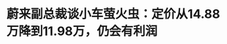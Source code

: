 <!DOCTYPE html>
<html lang="zh-CN">

<head>
    
<title>蔚来副总裁谈小车萤火虫：定价从14.88万降到11.98万，仍会有利润_腾讯新闻</title>
<meta name="keywords" content="蔚来,小车萤火虫,李斌,萤火虫,金舸,上汽通用,上海汽车集团股份有限公司,副总裁">
<meta name="description" content="图源：视觉中国      文 | 岳家琛      编辑 | 孙春芳      出品 | 棱镜·腾讯小满工作室      4月19日，蔚来全新品牌萤火虫首款同名车型正式上市。这是继蔚来、乐道之后，蔚....">
<meta name="author" content="腾讯网">
<meta name="copyright" content="Copyright 1998 - 2025 Tencent. All Rights Reserved">
<meta property="og:type" content="news" />

<meta property="og:title" content="蔚来副总裁谈小车萤火虫：定价从14.88万降到11.98万，仍会有利润_腾讯新闻" />
<meta property="og:description" content="图源：视觉中国      文 | 岳家琛      编辑 | 孙春芳      出品 | 棱镜·腾讯小满工作室      4月19日，蔚来全新品牌萤火虫首款同名车型正式上市。这是继蔚来、乐道之后，蔚...." />
<meta property="og:url" content="https://news.qq.com/rain/a/20250520A03ED200" />
<meta property="og:image" content="https://inews.gtimg.com/news_ls/O4epLyNAs4lmuMQyFp_6Oreje4cfKDGOmuoQ7G_sL1sMsAA_640330/0" />
<meta property="article:author" content="棱镜" />
<meta property="article:published_time" content="2025-05-20 11:02:16" />
<meta property="category" content="auto" />

<meta name="baidu-site-verification" content="jJeIJ5X7pP" />
    <meta charset="utf-8" />
<meta http-equiv="X-UA-Compatible" content="IE=Edge" />
<meta name="viewport" content="width=device-width, initial-scale=1, shrink-to-fit=no" />
<link rel="dns-prefetch" href="mat1.gtimg.com">
<link rel="dns-prefetch" href="i.news.qq.com">
<link rel="shortcut icon" href="https://mat1.gtimg.com/qqcdn/qqindex2021/favicon.ico">
<script nomodule="true" src="https://mat1.gtimg.com/qqcdn/qqindex2021/common-static/20240515201444/core3-37-1.min.js"></script>
<script>
  try {
    if (!window.IntersectionObserver) {
      var observerScript = document.createElement('script');
      observerScript.src = "https://mat1.gtimg.com/qqcdn/qqindex2021/common-static/20241024141058/intersection-observer-polyfill.js";
      document.head.appendChild(observerScript);
    }
  } catch (error) {}
</script>

<script>
  try {
    if (!Element.prototype.scrollTo) {
      var scrollScript = document.createElement('script');
      scrollScript.src = "https://mat1.gtimg.com/qqcdn/qqindex2021/common-static/20241025153001/scroll-behavior-polyfill.js";
      document.head.appendChild(scrollScript);
    }
  } catch (error) {}
</script>
<script>
  try {
    if ('scrollRestoration' in window.history) {
      window.history.scrollRestoration = 'manual';
    }
    window.isPcClient = Boolean(window.electron) && (
      window.navigator.userAgent.indexOf('pc-client') > 0 ||
      window.navigator.userAgent.indexOf('TencentNews') > 0
    );
  } catch {}
</script>
<script>
  try {
    if (window.isPcClient) {
      var bodyStyle = document.createElement('style');
      bodyStyle.innerText = 'body{ zoom: 0.95 }';
      document.head.appendChild(bodyStyle);
    }
  } catch {}
</script>
<script>
  window.DATA = {"url":"https://view.inews.qq.com/a/20250520A03ED200","article_id":"20250520A03ED200","article_type":"0","title":"蔚来副总裁谈小车萤火虫：定价从14.88万降到11.98万，仍会有利润","desc":"图源：视觉中国      文 | 岳家琛      编辑 | 孙春芳      出品 | 棱镜·腾讯小满工作室      4月19日，蔚来全新品牌萤火虫首款同名车型正式上市。这是继蔚来、乐道之后，蔚....","iNewsRecommendLevel":1,"abstract":"图源：视觉中国      文 | 岳家琛      编辑 | 孙春芳      出品 | 棱镜·腾讯小满工作室      4月19日，蔚来全新品牌萤火虫首款同名车型正式上市。这是继蔚来、乐道之后，蔚....","catalog1":"auto","ad_channel_sign":"auto","introduction":"","media":"棱镜","media_id":"3285","pubtime":"2025-05-20 11:02:16","comment_id":"8413234209","political":0,"cmsId":"20250520A03ED200","cms_id":"20250520A03ED200","closeAllAd":0,"closeAllFavorite":false,"originContent":{"directory":{"ai_list":[{"desc":"蔚来全新品牌萤火虫首款车型上市","link":"AIPOS_0"},{"desc":"萤火虫的价格调整及出海计划","link":"AIPOS_1"},{"desc":"研发过程中的挑战与设计推翻","link":"AIPOS_2"},{"desc":"萤火虫的市场定位与销量预期","link":"AIPOS_3"},{"desc":"萤火虫的换电模式与充电基础设施","link":"AIPOS_4"}],"enable":2,"list":null},"key_points_show":["蔚来副总裁金舸表示，萤火虫首款同名车型正式上市，定价从14.88万降到11.98万，仍会有利润。","金舸预测，未来海外与国内的销售占比将是“六四开”甚至“七三开”。","对于出海市场，萤火虫将逐渐有序地进入亚洲的16个国家，此外，在欧洲、中东、东南亚、中美洲都有销售计划。","金舸强调，蔚来不会与友商拼价格，而是通过研发来降成本，提供更好的品质。","此外，萤火虫支持车电分离的换电模式，明年年初将把蔚来的五代站兼容萤火虫。"],"text":"\u003cdiv class=\"rich_media_content\"\u003e\u003cp style=\"text-align: center\"\u003e\u003cspan style=\"display: inline-block; max-width: 100%\" data-widget=\"image\"\u003e\u003c!--IMG_0--\u003e\u003cspan style=\"color: #999; display: block; font-size: 12px; line-height: 18px; text-align: center; word-wrap: break-word\"\u003e图源：视觉中国\u003c/span\u003e\u003c/span\u003e\u003c/p\u003e\u003cp style=\"text-align: justify\"\u003e\u003cspan style=\"font-size: 17px\"\u003e文 | 岳家琛\u003c/span\u003e\u003c/p\u003e\u003cp style=\"text-align: justify\"\u003e\u003cspan style=\"font-size: 17px\"\u003e编辑 | 孙春芳\u003c/span\u003e\u003c/p\u003e\u003cp style=\"text-align: justify\"\u003e\u003cspan style=\"font-size: 17px\"\u003e出品 | 棱镜·腾讯小满工作室\u003c/span\u003e\u003c/p\u003e\u003cp style=\"text-align: justify\"\u003e\u003cspan style=\"font-size: 17px\"\u003e\u003c!--AIPOS_0--\u003e4月19日，\u003c!--SECURE_LINK_BEGIN_0--\u003e蔚来\u003c!--SECURE_LINK_END_0--\u003e全新品牌萤火虫首款同名车型正式上市。这是继蔚来、\u003c!--SECURE_LINK_BEGIN_1--\u003e乐道\u003c!--SECURE_LINK_END_1--\u003e之后，蔚来发布的第三个汽车品牌，主打高端小车市场。\u003c/span\u003e\u003c/p\u003e\u003cp style=\"text-align: justify\"\u003e\u003cspan style=\"font-size: 17px\"\u003e如今，这款“小车”上市已过一个月。\u003c/span\u003e\u003c/p\u003e\u003cp style=\"text-align: justify\"\u003e\u003cspan style=\"font-size: 17px\"\u003e我们与蔚来副总裁、\u003c!--SECURE_LINK_BEGIN_2--\u003efirefly萤火虫\u003c!--SECURE_LINK_END_2--\u003e总裁金舸聊了聊。他于2022年加入蔚来，此前，他曾担任上汽技术中心工程师、上汽英国技术中心总经理助理、上汽通用整车平台执行总监。\u003c/span\u003e\u003c/p\u003e\u003cp style=\"text-align: justify\"\u003e\u003cspan style=\"font-size: 17px\"\u003e\u003c!--AIPOS_1--\u003e对于萤火虫上市前的价格调整，金舸表示，11.98万的价格足够有“品价比”；对于出海，他预测未来海外与国内的销售占比将是“六四开”甚至“七三开”。\u003c/span\u003e\u003c/p\u003e\u003cp style=\"text-align: justify\"\u003e\u003cspan style=\"font-size: 17px\"\u003e他还讲述了研发过程中不为人知的秘密。金舸透露道，\u003c!--AIPOS_2--\u003e萤火虫上市前曾面临巨大压力，甚至设计方案曾被李斌彻底推翻。\u003c/span\u003e\u003c/p\u003e\u003cp style=\"text-align: justify\"\u003e\u003cspan style=\"font-size: 17px\"\u003e以下是交流实录：\u003c/span\u003e\u003c/p\u003e\u003cp style=\"text-align: center\"\u003e\u003cspan style=\"font-size: 17px\"\u003e\u003cstrong\u003e第五号员工\u003c/strong\u003e\u003c/span\u003e\u003c/p\u003e\u003cp style=\"text-align: justify\"\u003e\u003cspan style=\"font-size: 17px\"\u003e\u003cstrong\u003e问：加入蔚来之前，你在上汽工作了15年的时间。你觉得和上汽相比，在蔚来有哪些不同？\u003c/strong\u003e\u003c/span\u003e\u003c/p\u003e\u003cp style=\"text-align: justify\"\u003e\u003cspan style=\"font-size: 17px\"\u003e\u003cstrong\u003e金舸：\u003c/strong\u003e最大的区别实际上是身份的不同，这也导致了我的心态发生了变化。\u003c/span\u003e\u003c/p\u003e\u003cp style=\"text-align: justify\"\u003e\u003cspan style=\"font-size: 17px\"\u003e在蔚来是一个创业者的心态，别人都说创业难，守业也难，但其实对我来说不是的，创业是真难。\u003c/span\u003e\u003c/p\u003e\u003cp style=\"text-align: justify\"\u003e\u003cspan style=\"font-size: 17px\"\u003e我是2022年1月加入的，当时我是我们团队的第五号员工。\u003c/span\u003e\u003c/p\u003e\u003cp style=\"text-align: justify\"\u003e\u003cspan style=\"font-size: 17px\"\u003e后面，整个团队迅速扩张。我需要在前面半年时间迅速地去爬坡，学习曲线非常陡峭。\u003c/span\u003e\u003c/p\u003e\u003cp style=\"text-align: justify\"\u003e\u003cspan style=\"font-size: 17px\"\u003e我既要去做产品定义，又要去跟工厂做交流，同样还要广纳贤士，管理好一支队伍。这需要频繁地在产品思维，工程思维以及管理思维里面去切换频道。\u003c/span\u003e\u003c/p\u003e\u003cp style=\"text-align: justify\"\u003e\u003cspan style=\"font-size: 17px\"\u003e前半年是比较困难的，过了半年的爬坡期之后，基本上就稳定了，所以最大的不同是创业的心态不一样。\u003c/span\u003e\u003c/p\u003e\u003cp style=\"text-align: justify\"\u003e\u003cspan style=\"font-size: 17px\"\u003e\u003cstrong\u003e问：你印象中最大的困难是什么？\u003c/strong\u003e\u003c/span\u003e\u003c/p\u003e\u003cp style=\"text-align: justify\"\u003e\u003cspan style=\"font-size: 17px\"\u003e\u003cstrong\u003e金舸：\u003c/strong\u003e最大的困难在22年年中，第三季度开始选型的时候，有非常大的困难。\u003c/span\u003e\u003c/p\u003e\u003cp style=\"text-align: justify\"\u003e\u003cspan style=\"font-size: 17px\"\u003e我们的造型其实做完第一版之后，曾经被彻底推翻过，重新做。\u003c/span\u003e\u003c/p\u003e\u003cp style=\"text-align: justify\"\u003e\u003cspan style=\"font-size: 17px\"\u003e\u003cstrong\u003e问：是被\u003c!--SECURE_LINK_BEGIN_3--\u003e李斌\u003c!--SECURE_LINK_END_3--\u003e推翻了吗？\u003c/strong\u003e\u003c/span\u003e\u003c/p\u003e\u003cp style=\"text-align: justify\"\u003e\u003cspan style=\"font-size: 17px\"\u003e\u003cstrong\u003e金舸：\u003c/strong\u003e对。小车的造型是非常难做的，我们的愿景是想做一款成为经典的小车，小车要成为经典，一定要有属于你的一个元素。这些元素拿捏不好的话就很容易过时。当时看过之后觉得非常棒，但可能过了一两年，它就过气了。\u003c/span\u003e\u003c/p\u003e\u003cp style=\"text-align: justify\"\u003e\u003cspan style=\"font-size: 17px\"\u003e如果你看现在耳熟能详的那些经典小车，他们的造型元素都是维持了几十年，缓慢迭代的。包括甲壳虫、Mini Cooper的造型，都是维持了很长时间的。\u003c/span\u003e\u003c/p\u003e\u003cp style=\"text-align: justify\"\u003e\u003cspan style=\"font-size: 17px\"\u003e所以我们在出第一版造型的时候，并不是现在的设计元素，它是另外一个元素，这个元素出来之后第一眼看是新鲜的，但是时间长了觉得它不耐看。所以这个造型，包括车身的侧面和尾灯设计，在2022年的一次造型评审上，就被干掉了，推翻重来。\u003c/span\u003e\u003c!--MID_AD_0--\u003e\u003c!--EOP_0--\u003e\u003c/p\u003e\u003c!--MID_ARTICLE_AD_0--\u003e\u003c!--PARAGRAPH_0--\u003e\u003cp style=\"text-align: justify\"\u003e\u003cspan style=\"font-size: 17px\"\u003e做这辆小车的初心，是希望他的审美能够同时符合中、西方的审美文化，同时有一定的超前性，也确保他能够不过时。\u003c/span\u003e\u003c/p\u003e\u003cp style=\"text-align: justify\"\u003e\u003cspan style=\"font-size: 17px\"\u003e最后落到“三”这个概念，为什么落到三？因为在西方，“3”是一个非常好的数字，它很\u003c!--SECURE_LINK_BEGIN_4--\u003e吉利\u003c!--SECURE_LINK_END_4--\u003e，还带了一点点生机。中国其实也是，“三生万物”。所以当“3”的元素出来之后，所有人都觉得，它是具备一定普世性的。\u003c/span\u003e\u003c/p\u003e\u003cp style=\"text-align: justify\"\u003e\u003cspan style=\"font-size: 17px\"\u003e\u003cstrong\u003e问：第一版方案被推翻的时候，当时的压力大吗？\u003c/strong\u003e\u003c/span\u003e\u003c/p\u003e\u003cp style=\"text-align: justify\"\u003e\u003cspan style=\"font-size: 17px\"\u003e\u003cstrong\u003e金舸：\u003c/strong\u003e非常大，因为上市时间不能受到影响，所以压力是非常大的。被推翻之后，我就跟造型团队和产品团队反复地打磨，拿出来好多版方案。最后是在2022年9月份，把“三重奏”的元素敲定下来。\u003c/span\u003e\u003c/p\u003e\u003cp style=\"text-align: center\"\u003e\u003cspan style=\"font-size: 17px\"\u003e\u003cstrong\u003e海外的销量上限会高于国内\u003c/strong\u003e\u003c/span\u003e\u003c/p\u003e\u003cp style=\"text-align: justify\"\u003e\u003cspan style=\"font-size: 17px\"\u003e\u003cstrong\u003e问：在中国用户更偏爱大车的背景下，蔚来为什么决定造一辆小车？\u003c/strong\u003e\u003c/span\u003e\u003c/p\u003e\u003cp style=\"text-align: justify\"\u003e\u003cspan style=\"font-size: 17px\"\u003e\u003cstrong\u003e金舸：\u003c/strong\u003e我们是有一个全球化的愿景的，其实在全球市场，除了美国和中国之外，都是小车为主导的。\u003c/span\u003e\u003c/p\u003e\u003cp style=\"text-align: justify\"\u003e\u003cspan style=\"font-size: 17px\"\u003e去年，在全球范围内，像\u003c!--SECURE_LINK_BEGIN_5--\u003e萤火虫\u003c!--SECURE_LINK_END_5--\u003e这个大小的车，总共卖了1510万辆，占全球市场20%左右。\u003c/span\u003e\u003c/p\u003e\u003cp style=\"text-align: justify\"\u003e\u003cspan style=\"font-size: 17px\"\u003e如果你把美国和中国去掉，这个比例可能达到30%、40%。在欧洲，这个级别的车去年卖了500万辆，所以小车的盘子其实是不小的。\u003c/span\u003e\u003c/p\u003e\u003cp style=\"text-align: justify\"\u003e\u003cspan style=\"font-size: 17px\"\u003e在中国虽然看上去比较小，去年也有170万辆。\u003c/span\u003e\u003c/p\u003e\u003cp style=\"text-align: justify\"\u003e\u003cspan style=\"font-size: 17px\"\u003e\u003cstrong\u003e问：但这170万辆绝大多数是平价小车，而非高端小车。\u003c/strong\u003e\u003c/span\u003e\u003c/p\u003e\u003cp style=\"text-align: justify\"\u003e\u003cspan style=\"font-size: 17px\"\u003e\u003cstrong\u003e金舸：\u003c/strong\u003e在这170万辆里面，其中75%是电动车，还有25%是油车。它的电动化率趋势非常明显。\u003c/span\u003e\u003c/p\u003e\u003cp style=\"text-align: justify\"\u003e\u003cspan style=\"font-size: 17px\"\u003e我们觉得，再过两三年，170万辆有机会涨到200万辆。\u003c/span\u003e\u003c/p\u003e\u003cp style=\"text-align: justify\"\u003e\u003cspan style=\"font-size: 17px\"\u003e在这里面，有90%是平价小车，那么，切10%（的份额），作为高端小车来说是有机会的。也就是20万辆的高端小车。\u003c/span\u003e\u003c/p\u003e\u003cp style=\"text-align: justify\"\u003e\u003cspan style=\"font-size: 17px\"\u003e现在供给我觉得是非常有限的。\u003c/span\u003e\u003c/p\u003e\u003cp style=\"text-align: justify\"\u003e\u003cspan style=\"font-size: 17px\"\u003e你看中国整个的车市，豪华车其实已经超过了15%。在小车领域，我切10%作为高端小车，应该不过分。\u003c/span\u003e\u003c/p\u003e\u003cp style=\"text-align: justify\"\u003e\u003cspan style=\"font-size: 17px\"\u003e\u003cstrong\u003e问：对于出海，特别是欧洲市场，萤火虫有什么打算？\u003c/strong\u003e\u003c/span\u003e\u003c/p\u003e\u003cp style=\"text-align: justify\"\u003e\u003cspan style=\"font-size: 17px\"\u003e\u003cstrong\u003e金舸：\u003c/strong\u003e欧洲市场在立项初期，实际上是萤火虫最重要的市场，后来受到关税的一些影响，我们增加了在中国的比重。一开始定义的时候，这个产品就是一个全球车。\u003c/span\u003e\u003c/p\u003e\u003cp style=\"text-align: justify\"\u003e\u003cspan style=\"font-size: 17px\"\u003e我们做的不是一个卷性价比的工具车，而是一个智能电动时代的高端小车。出海计划是这样的，从今年下半年开始，将逐渐有序地进入亚洲的16个国家，此外，在欧洲、中东、东南亚、中美洲都有。\u003c/span\u003e\u003c/p\u003e\u003cp style=\"text-align: justify\"\u003e\u003cspan style=\"font-size: 17px\"\u003e从今年第三季度开始，陆陆续续就能听到我们宣布进入这些国家了。在海外，我们会有一个相对轻量化的发布，不会搞特别宏大的发布会。\u003c/span\u003e\u003c/p\u003e\u003cp style=\"text-align: justify\"\u003e\u003cspan style=\"font-size: 17px\"\u003e\u003cstrong\u003e问：这款车在中国和海外的销量占比，预期是怎样的？\u003c/strong\u003e\u003c/span\u003e\u003c/p\u003e\u003cp style=\"text-align: justify\"\u003e\u003cspan style=\"font-size: 17px\"\u003e\u003cstrong\u003e金舸：\u003c/strong\u003e这款车在海外的销量上限，会高于在中国的销量上限，但是达成海外销量上限的时间是比较慢的。\u003c/span\u003e\u003c/p\u003e\u003cp style=\"text-align: justify\"\u003e\u003cspan style=\"font-size: 17px\"\u003e中国反过来，上限不高，但起跳很快，因为“生而成熟”，渠道是现成的，直接放在蔚来展厅里面卖。\u003c/span\u003e\u003c/p\u003e\u003cp style=\"text-align: justify\"\u003e\u003cspan style=\"font-size: 17px\"\u003e海外用户对一个新品牌的接受程度会慢一点，所以进入海外市场，我们会需要比较大的耐心才行。所以我自己判断，长期看应该是个六四开，甚至七三开的关系。\u003c/span\u003e\u003c/p\u003e\u003cp style=\"text-align: center\"\u003e\u003cspan style=\"font-size: 17px\"\u003e\u003cstrong\u003e我们靠研发降成本，不会跟友商拼价格\u003c/strong\u003e\u003c/span\u003e\u003c/p\u003e\u003cp style=\"text-align: justify\"\u003e\u003cspan style=\"font-size: 17px\"\u003e\u003cstrong\u003e问：萤火虫最早的预售价是14.88万，后来推出价格是11.98万，这中间发生了什么？是不是跟\u003c!--SECURE_LINK_BEGIN_6--\u003eMINI\u003c!--SECURE_LINK_END_6--\u003e降价相关？\u003c/strong\u003e\u003c/span\u003e\u003c/p\u003e\u003cp style=\"text-align: justify\"\u003e\u003cspan style=\"font-size: 17px\"\u003e\u003cstrong\u003e金舸：\u003c/strong\u003e去年12月21日品牌亮相的时候，我们公布了14.88万的预售价，这个价格就是瞄准了MINI降了6万之后的价格。\u003c/span\u003e\u003c/p\u003e\u003cp style=\"text-align: justify\"\u003e\u003cspan style=\"font-size: 17px\"\u003e我们就用MINI降完价之后的价格作为锚定，让用户一看就知道我们要做一个MINI，而不是平价的工具车。这是我们的价值锚点策略。\u003c/span\u003e\u003c/p\u003e\u003cp style=\"text-align: justify\"\u003e\u003cspan style=\"font-size: 17px\"\u003e这半年，市场发生了很大的变化，其实我觉得这半年整个市场价格带的结构重塑了两次，分别向下，降了两次，这是友商的一些竞争策略导致的。\u003c/span\u003e\u003c/p\u003e\u003cp style=\"text-align: justify\"\u003e\u003cspan style=\"font-size: 17px\"\u003e降了两次之后，用户的情绪、市场的情绪都已经发生变化了。\u003c/span\u003e\u003c/p\u003e\u003cp style=\"text-align: justify\"\u003e\u003cspan style=\"font-size: 17px\"\u003e在这个情况下，我们综合考虑了产品本身的毛利，以及市场对产品的期待、用户的情绪，做出了11.98万的这样一个价格定位。这样我们能够比较好地平衡产品的毛利，销量预期，以及用户的期望。这是我们从14.88万调整到11.98万的根本出发点。\u003c/span\u003e\u003c!--MID_AD_1--\u003e\u003c!--EOP_1--\u003e\u003c/p\u003e\u003c!--MID_ARTICLE_AD_1--\u003e\u003c!--PARAGRAPH_1--\u003e\u003cp style=\"text-align: justify\"\u003e\u003cspan style=\"font-size: 17px\"\u003e\u003cstrong\u003e问：萤火虫降到11.98万以后，它还有利润吗？\u003c/strong\u003e\u003c/span\u003e\u003c/p\u003e\u003cp style=\"text-align: justify\"\u003e\u003cspan style=\"font-size: 17px\"\u003e\u003cstrong\u003e金舸：\u003c/strong\u003e有。\u003c/span\u003e\u003c/p\u003e\u003cp style=\"text-align: justify\"\u003e\u003cspan style=\"font-size: 17px\"\u003e对于一个新品牌来说，首先立住它很重要。新车出来以后，定价只有一次机会，你不能发布之后过一阵子，发现好像不大符合预期，再降一降。这样的话，品牌的价值就会被迅速地稀释，而且也是对之前用户的一种背弃。\u003c/span\u003e\u003c/p\u003e\u003cp style=\"text-align: justify\"\u003e\u003cspan style=\"font-size: 17px\"\u003e所以我觉得索性一步到位，但是在一步到位的基础上，我们觉得这个产品现在定11.98万已经足够有诚意，足够有“品价比”。\u003c/span\u003e\u003c/p\u003e\u003cp style=\"text-align: justify\"\u003e\u003cspan style=\"font-size: 17px\"\u003e不是性价比，而是“品价比”。\u003c/span\u003e\u003c/p\u003e\u003cp style=\"text-align: justify\"\u003e\u003cspan style=\"font-size: 17px\"\u003e\u003cstrong\u003e问：如何理解“品价比”？\u003c/strong\u003e\u003c/span\u003e\u003c/p\u003e\u003cp style=\"text-align: justify\"\u003e\u003cspan style=\"font-size: 17px\"\u003e\u003cstrong\u003e金舸：\u003c/strong\u003e“品价比”的意思就是，在相同的价格下，我提供更好的品质。\u003c/span\u003e\u003c/p\u003e\u003cp style=\"text-align: justify\"\u003e\u003cspan style=\"font-size: 17px\"\u003e这个品质是一个多维的概念，我们把绝对的安全，足够的智能，又同时有一定的情绪价值，这些都包含在“品质”里面，这是在市场上独一无二的存在，你找不到跟萤火虫一样有这样素质的小车了。\u003c/span\u003e\u003c/p\u003e\u003cp style=\"text-align: justify\"\u003e\u003cspan style=\"font-size: 17px\"\u003e\u003cstrong\u003e问：蔚来不同品牌差异较大，尤其是萤火虫，这样零部件的共享率就比较低，成本就比较难控制。这种情况下，萤火虫的价格压力会不会更大？\u003c/strong\u003e\u003c/span\u003e\u003c/p\u003e\u003cp style=\"text-align: justify\"\u003e\u003cspan style=\"font-size: 17px\"\u003e\u003cstrong\u003e金舸：\u003c/strong\u003e首先，我们不会跟一些友商拼价格，这也不是我们的擅长之处，我们没有办法把成本往极限方向去压。\u003c/span\u003e\u003c/p\u003e\u003cp style=\"text-align: justify\"\u003e\u003cspan style=\"font-size: 17px\"\u003e蔚来非常坚持的一个边界，就是对品质和安全的要求，这个边界我们不会突破。\u003c/span\u003e\u003c/p\u003e\u003cp style=\"text-align: justify\"\u003e\u003cspan style=\"font-size: 17px\"\u003e第二，我们在比较高的硬件素质和软件素质的基础上，还能有比较有竞争力的毛利，是因为我们在其他方面有不同的思路。\u003c/span\u003e\u003c/p\u003e\u003cp style=\"text-align: justify\"\u003e\u003cspan style=\"font-size: 17px\"\u003e比方说，决定电动车成本的很大的因素是“三电”，在电池上，我们能做到综合电耗是10.9千瓦时，这意味着可以在同等跑420公里的情况下，比竞争对手少放一度到两度电，同样能够满足续航。在电机方面，我们的电机是蔚来自己自研的，它是一个六合一集成度非常高的电机，通过六合一的集成，也有效地降低了成本。\u003c/span\u003e\u003c!--MID_AD_2--\u003e\u003c!--EOP_2--\u003e\u003c/p\u003e\u003c!--MID_ARTICLE_AD_2--\u003e\u003c!--PARAGRAPH_2--\u003e\u003cp style=\"text-align: justify\"\u003e\u003cspan style=\"font-size: 17px\"\u003e所以，我们是靠研发来降成本的。\u003c/span\u003e\u003c/p\u003e\u003cp style=\"text-align: justify\"\u003e\u003cspan style=\"font-size: 17px\"\u003e\u003cstrong\u003e问：因为市场主流是平价小车，你是否担心萤火虫被边缘化。未来如果销量不及预期，是否会降价？\u003c/strong\u003e\u003c/span\u003e\u003c/p\u003e\u003cp style=\"text-align: justify\"\u003e\u003cspan style=\"font-size: 17px\"\u003e\u003cstrong\u003e金舸：\u003c/strong\u003e不会的。我不会为了去做一个比较低的价格，牺牲用户的体验。\u003c/span\u003e\u003c/p\u003e\u003cp style=\"text-align: justify\"\u003e\u003cspan style=\"font-size: 17px\"\u003e对于边缘化的问题，我们还是比较有信心的。第一，我们前期做了大量的访谈和调研，发现其实随着用户家庭增购的需求越来越多，以及一二线城市品质中产这个群体的增大，他们对于一款高品质小车的诉求是比较明显的。\u003c/span\u003e\u003c/p\u003e\u003cp style=\"text-align: justify\"\u003e\u003cspan style=\"font-size: 17px\"\u003e所以\u003c!--AIPOS_3--\u003e我们觉得，通过产品的供给，是完全有机会把这个市场做大的，不会出现边缘化的情况。\u003c/span\u003e\u003c/p\u003e\u003cp style=\"text-align: justify\"\u003e\u003cspan style=\"font-size: 17px\"\u003e\u003cstrong\u003e问：问一个换电的问题。萤火虫的换电模式是怎样的？如果新建换电站的话，萤火虫的体量能不能支撑这个体系？是否会并入蔚来五代站？\u003c/strong\u003e\u003c/span\u003e\u003c/p\u003e\u003cp style=\"text-align: justify\"\u003e\u003cspan style=\"font-size: 17px\"\u003e\u003cstrong\u003e金舸：\u003c/strong\u003e好问题，毕竟是蔚来体系出来的，“不换电不蔚来”，\u003c!--AIPOS_4--\u003e萤火虫在产品的设计上是支持车电分离的，是可以换电的。\u003c/span\u003e\u003c/p\u003e\u003cp style=\"text-align: justify\"\u003e\u003cspan style=\"font-size: 17px\"\u003e我们现在也非常坦诚地可以跟大家说，单靠这一款产品去支撑一个全新的网络，是不现实的，我们也决定不做这个事情。所以我们决定在明年年初的时候，把蔚来的五代站兼容萤火虫。五代站现在的计划是明年年初就准备上线了，它将会同时兼顾蔚来、乐道和萤火虫的换电。\u003c/span\u003e\u003c!--MID_AD_3--\u003e\u003c!--EOP_3--\u003e\u003c/p\u003e\u003c!--MID_ARTICLE_AD_3--\u003e\u003c!--PARAGRAPH_3--\u003e\u003cp style=\"text-align: justify\"\u003e\u003cspan style=\"font-size: 17px\"\u003e萤火虫这款车主要还是聚焦在城市用车，我们的充电能力同时兼具了交流充和快充。\u003c/span\u003e\u003c/p\u003e\u003cp style=\"text-align: justify\"\u003e\u003cspan style=\"font-size: 17px\"\u003e我们觉得，当前一二线城市的充电基础设施布局，应该说基本上是不会有太强的里程焦虑，再加上蔚来本来就有非常强大的充电网络，我们是所有车企里面建充电桩最多的，现在有26000多个。\u003c/span\u003e\u003c/p\u003e\u003cp style=\"text-align: justify\"\u003e\u003cspan style=\"font-size: 17px\"\u003e另外，换电我还想多说说，因为能换电，所以电池跟车是可以分离的，也就意味着你不用去担心这块电池的寿命，这全都是由蔚来进行兜底的。另外，因为电池跟车是不同寿命的，电池寿命比车要短，如果电池跟车不是能够解耦的话，车的寿命和残值会受到电池的影响。\u003c/span\u003e\u003c!--MID_AD_4--\u003e\u003c!--EOP_4--\u003e\u003c/p\u003e\u003c!--MID_ARTICLE_AD_4--\u003e\u003c!--PARAGRAPH_4--\u003e\u003cp style=\"text-align: justify\"\u003e\u003cspan style=\"font-size: 17px\"\u003e所以有了车电分离功能之后，我们的车的残值就有了托底，这也是为什么过去一年到两年的时间里面，蔚来二手车的残值是比较稳定的。\u003c/span\u003e\u003c/p\u003e\u003cdiv powered-by=\"qqnews_ex-editor\"\u003e\u003c/div\u003e\u003cstyle\u003e.rich_media_content{--news-tabel-th-night-color: #444444;--news-font-day-color: #333;--news-font-night-color: #d9d9d9;--news-bottom-distance: 22px}.rich_media_content p:not([data-exeditor-arbitrary-box=image-box]){letter-spacing:.5px;line-height:30px;margin-bottom:var(--news-bottom-distance);word-wrap:break-word}.rich_media_content{color:var(--news-font-day-color);font-size:18px}@media(prefers-color-scheme:dark){body:not([data-weui-theme=light]):not([dark-mode-disable=true]) .rich_media_content p:not([data-exeditor-arbitrary-box=image-box]){letter-spacing:.5px;line-height:30px;margin-bottom:var(--news-bottom-distance);word-wrap:break-word}body:not([data-weui-theme=light]):not([dark-mode-disable=true]) .rich_media_content{color:var(--news-font-night-color)}}.data_color_scheme_dark .rich_media_content p:not([data-exeditor-arbitrary-box=image-box]){letter-spacing:.5px;line-height:30px;margin-bottom:var(--news-bottom-distance);word-wrap:break-word}.data_color_scheme_dark .rich_media_content{color:var(--news-font-night-color)}.data_color_scheme_dark .rich_media_content{font-size:18px}.rich_media_content p[data-exeditor-arbitrary-box=image-box]{margin-bottom:11px}.rich_media_content\u003ediv:not(.qnt-video),.rich_media_content\u003esection{margin-bottom:var(--news-bottom-distance)}.rich_media_content hr{margin-bottom:var(--news-bottom-distance)}.rich_media_content .link_list{margin:0;margin-top:20px;min-height:0!important}.rich_media_content blockquote{background:#f9f9f9;border-left:6px solid #ccc;margin:1.5em 10px;padding:.5em 10px}.rich_media_content blockquote p{margin-bottom:0!important}.data_color_scheme_dark .rich_media_content blockquote{background:#323232}@media(prefers-color-scheme:dark){body:not([data-weui-theme=light]):not([dark-mode-disable=true]) .rich_media_content blockquote{background:#323232}}.rich_media_content ol[data-ex-list]{--ol-start: 1;--ol-list-style-type: decimal;list-style-type:none;counter-reset:olCounter calc(var(--ol-start,1) - 1);position:relative}.rich_media_content ol[data-ex-list]\u003eli\u003e:first-child::before{content:counter(olCounter,var(--ol-list-style-type)) '. ';counter-increment:olCounter;font-variant-numeric:tabular-nums;display:inline-block}.rich_media_content ul[data-ex-list]{--ul-list-style-type: circle;list-style-type:none;position:relative}.rich_media_content ul[data-ex-list].nonUnicode-list-style-type\u003eli\u003e:first-child::before{content:var(--ul-list-style-type) ' ';font-variant-numeric:tabular-nums;display:inline-block;transform:scale(0.5)}.rich_media_content ul[data-ex-list].unicode-list-style-type\u003eli\u003e:first-child::before{content:var(--ul-list-style-type) ' ';font-variant-numeric:tabular-nums;display:inline-block;transform:scale(0.8)}.rich_media_content ol:not([data-ex-list]){padding-left:revert}.rich_media_content ul:not([data-ex-list]){padding-left:revert}.rich_media_content table{display:table;border-collapse:collapse;margin-bottom:var(--news-bottom-distance)}.rich_media_content table th,.rich_media_content table td{word-wrap:break-word;border:1px solid #ddd;white-space:nowrap;padding:2px 5px}.rich_media_content table th{font-weight:700;background-color:#f0f0f0;text-align:left}.rich_media_content table p{margin-bottom:0!important}.data_color_scheme_dark .rich_media_content table th{background:var(--news-tabel-th-night-color)}@media(prefers-color-scheme:dark){body:not([data-weui-theme=light]):not([dark-mode-disable=true]) .rich_media_content table th{background:var(--news-tabel-th-night-color)}}.rich_media_content .qqnews_image_desc,.rich_media_content p[type=om-image-desc]{line-height:20px!important;text-align:center!important;font-size:14px!important;color:#666!important}.rich_media_content div[data-exeditor-arbitrary-box=wrap]:not([data-exeditor-arbitrary-box-special-style]){max-width:100%}.rich_media_content .qqnews-content{--wmfont: 0;--wmcolor: transparent;font-size:var(--wmfont);color:var(--wmcolor);line-height:var(--wmfont)!important;margin-bottom:var(--wmfont)!important}.rich_media_content .qqnews_sign_emphasis{background:#f7f7f7}.rich_media_content .qqnews_sign_emphasis ol{word-wrap:break-word;border:none;color:#5c5c5c;line-height:28px;list-style:none;margin:14px 0 6px;padding:16px 15px 4px}.rich_media_content .qqnews_sign_emphasis p{margin-bottom:12px!important}.rich_media_content .qqnews_sign_emphasis ol\u003eli\u003ep{padding-left:30px}.rich_media_content .qqnews_sign_emphasis ol\u003eli{list-style:none}.rich_media_content .qqnews_sign_emphasis ol\u003eli\u003ep:first-child::before{margin-left:-30px;content:counter(olCounter,decimal) ''!important;counter-increment:olCounter!important;font-variant-numeric:tabular-nums!important;background:#37f;border-radius:2px;color:#fff;font-size:15px;font-style:normal;text-align:center;line-height:18px;width:18px;height:18px;margin-right:12px;position:relative;top:-1px}.data_color_scheme_dark .rich_media_content .qqnews_sign_emphasis{background:#262626}.data_color_scheme_dark .rich_media_content .qqnews_sign_emphasis ol\u003eli\u003ep{color:#a9a9a9}@media(prefers-color-scheme:dark){body:not([data-weui-theme=light]):not([dark-mode-disable=true]) .rich_media_content .qqnews_sign_emphasis{background:#262626}body:not([data-weui-theme=light]):not([dark-mode-disable=true]) .rich_media_content .qqnews_sign_emphasis ol\u003eli\u003ep{color:#a9a9a9}}.rich_media_content h1,.rich_media_content h2,.rich_media_content h3,.rich_media_content h4,.rich_media_content h5,.rich_media_content h6{margin-bottom:var(--news-bottom-distance);font-weight:700}.rich_media_content h1{font-size:20px}.rich_media_content h2,.rich_media_content h3{font-size:19px}.rich_media_content h4,.rich_media_content h5,.rich_media_content h6{font-size:18px}.rich_media_content li:empty{display:none}.rich_media_content ul,.rich_media_content ol{margin-bottom:var(--news-bottom-distance)}.rich_media_content div\u003ep:only-child{margin-bottom:0!important}.rich_media_content .cms-cke-widget-title-wrap p{margin-bottom:0!important}\u003c/style\u003e\u003c/div\u003e","version":"v2"},"originAttribute":{"IMG_0":{"bigOrigUrl":"https://inews.gtimg.com/news_bt/OeoMwBx_oqKJpuMt4kdBCRxMuszbdhONZaBila--HXGqgAA/0","compressUrl":"https://inews.gtimg.com/news_bt/OeoMwBx_oqKJpuMt4kdBCRxMuszbdhONZaBila--HXGqgAA/641","desc":"","fullPic":"1","height":427,"imgurl0":"https://inews.gtimg.com/news_bt/OeoMwBx_oqKJpuMt4kdBCRxMuszbdhONZaBila--HXGqgAA/0","imgurl1000":"https://inews.gtimg.com/news_bt/OeoMwBx_oqKJpuMt4kdBCRxMuszbdhONZaBila--HXGqgAA/1000","islong":0,"origUrl":"https://inews.gtimg.com/news_bt/OeoMwBx_oqKJpuMt4kdBCRxMuszbdhONZaBila--HXGqgAA/1000","size":3500,"style":"display: inline-block; max-width: 100%; width: 100%","thumb":"https://inews.gtimg.com/news_bt/OeoMwBx_oqKJpuMt4kdBCRxMuszbdhONZaBila--HXGqgAA_181x181s/0","url":"https://inews.gtimg.com/news_bt/OeoMwBx_oqKJpuMt4kdBCRxMuszbdhONZaBila--HXGqgAA/641","width":641},"SECURE_LINK_BEGIN_0":{"cms_orig_info":{"desc":"蔚来","trust_level":1,"type":"huaci_car","url":"https://auto.qq.com/h5/select.html/?qnShowType=1#/vehicle?brand_id=266\u0026source=article_underline_word"},"desc":"蔚来","trust_level":1,"type":"huaci_car","url":"https://auto.qq.com/h5/select.html/?qnShowType=1#/vehicle?brand_id=266\u0026source=article_underline_word"},"SECURE_LINK_BEGIN_1":{"cms_orig_info":{"desc":"乐道","trust_level":1,"type":"huaci_car","url":"https://auto.qq.com/h5/select.html/?qnShowType=1#/vehicle?brand_id=757\u0026source=article_underline_word"},"desc":"乐道","trust_level":1,"type":"huaci_car","url":"https://auto.qq.com/h5/select.html/?qnShowType=1#/vehicle?brand_id=757\u0026source=article_underline_word"},"SECURE_LINK_BEGIN_2":{"cms_orig_info":{"desc":"firefly萤火虫","trust_level":1,"type":"huaci_car","url":"https://auto.qq.com/h5/series.html/#/?serial_id=11362\u0026source=article_underline_word"},"desc":"firefly萤火虫","trust_level":1,"type":"huaci_car","url":"https://auto.qq.com/h5/series.html/#/?serial_id=11362\u0026source=article_underline_word"},"SECURE_LINK_BEGIN_4":{"cms_orig_info":{"desc":"吉利","trust_level":1,"type":"huaci_car","url":"https://auto.qq.com/h5/select.html/?qnShowType=1#/vehicle?brand_id=34\u0026source=article_underline_word"},"desc":"吉利","trust_level":1,"type":"huaci_car","url":"https://auto.qq.com/h5/select.html/?qnShowType=1#/vehicle?brand_id=34\u0026source=article_underline_word"},"SECURE_LINK_BEGIN_6":{"cms_orig_info":{"desc":"MINI","trust_level":1,"type":"","url":"https://auto.qq.com/h5/series.html/#/?serial_id=3297\u0026source=article_underline_word"},"desc":"MINI","trust_level":1,"type":"","url":"https://auto.qq.com/h5/series.html/#/?serial_id=3297\u0026source=article_underline_word"},"SECURE_LINK_END_0":{"trust_level":1},"SECURE_LINK_END_1":{"trust_level":1},"SECURE_LINK_END_2":{"trust_level":1},"SECURE_LINK_END_4":{"trust_level":1},"SECURE_LINK_END_6":{"trust_level":1}},"selfDeclare":{},"userAddress":"北京","card":{"chlid":"3285","chlname":"棱镜","desc":"腾讯新闻出品栏目，《棱镜》聚焦泛财经深度记录。","icon":"https://inews.gtimg.com/newsapp_ls/0/14314586619_200200/0","msgEntry":1,"uin":"ec18505b6957a1314c","update_frequency":"0","vip_desc":"腾讯新闻《棱镜》栏目官方账号","vip_icon_night":"http://inews.gtimg.com/newsapp_ls/0/14876052067/0","vip_place":"left","vip_type":"30012","vip_icon":"http://inews.gtimg.com/newsapp_ls/0/14876051701/0","vip_type_new":"30012","suid":"8QMd2n1V5YAbvzzf","liveInfo":{},"cpLevel":1},"interationCount":{"like":1,"collect":0,"share":0},"payment_info":{"is_free_to_read":0,"need_pay":0,"pay_type":"","text_free_percent":0},"article_is_pay":false,"payment_column_info_v1":{"is_column_pay":false,"read_count_all":0},"tag_info_item":null,"contentWordsNum":3523,"extraProperty":{"FeedbackDetailDisableInsert":0,"zanSkinType":""},"relateWelfare":{},"aiSwitch":true,"isOversize":false,"videoArr":[]};
</script>
<script>
  window.channelInfo = {"channelConfig":{"channelNav":[{"_auto_id":"1","active_alien_img":"","alien_img":"","channel_id":"news_news_home","is_local":"0","link":"https://www.qq.com","name_cn":"首页","name_en":"home"},{"_auto_id":"2","active_alien_img":"","alien_img":"","channel_id":"news_news_top","is_local":"0","link":"","name_cn":"要闻","name_en":"news"},{"_auto_id":"4","active_alien_img":"","alien_img":"","channel_id":"news_news_bj","is_local":"1","link":"","name_cn":"北京","name_en":"bj"},{"_auto_id":"5","active_alien_img":"","alien_img":"","channel_id":"news_news_finance","is_local":"0","link":"","name_cn":"财经","name_en":"finance"},{"_auto_id":"6","active_alien_img":"","alien_img":"","channel_id":"news_news_tech","is_local":"0","link":"","name_cn":"科技","name_en":"tech"},{"_auto_id":"7","active_alien_img":"","alien_img":"","channel_id":"tv","is_local":"0","link":"https://v.qq.com/channel/tv/?ptag=qqnews","name_cn":"电视剧","name_en":"tv"},{"_auto_id":"8","active_alien_img":"","alien_img":"","channel_id":"news_news_qa","is_local":"0","link":"","name_cn":"热问","name_en":"qa"},{"_auto_id":"9","active_alien_img":"","alien_img":"","channel_id":"news_news_ent","is_local":"0","link":"","name_cn":"娱乐","name_en":"ent"},{"_auto_id":"10","active_alien_img":"","alien_img":"","channel_id":"variety","is_local":"0","link":"https://v.qq.com/channel/variety/?ptag=qqnews","name_cn":"综艺","name_en":"variety"},{"_auto_id":"11","active_alien_img":"","alien_img":"","channel_id":"news_news_sports","is_local":"0","link":"","name_cn":"体育","name_en":"sports"},{"_auto_id":"13","active_alien_img":"","alien_img":"","channel_id":"news_news_nba","is_local":"0","link":"","name_cn":"NBA","name_en":"nba"},{"_auto_id":"14","active_alien_img":"","alien_img":"","channel_id":"news_news_world","is_local":"0","link":"","name_cn":"国际","name_en":"world"},{"_auto_id":"15","active_alien_img":"","alien_img":"","channel_id":"news_news_mil","is_local":"0","link":"","name_cn":"军事","name_en":"milite"},{"_auto_id":"16","active_alien_img":"","alien_img":"","channel_id":"news_news_auto","is_local":"0","link":"","name_cn":"汽车","name_en":"auto"},{"_auto_id":"17","active_alien_img":"","alien_img":"","channel_id":"news_news_house","is_local":"0","link":"","name_cn":"房产","name_en":"house"},{"_auto_id":"18","active_alien_img":"","alien_img":"","channel_id":"news_news_edu","is_local":"0","link":"","name_cn":"教育","name_en":"edu"},{"_auto_id":"19","active_alien_img":"","alien_img":"","channel_id":"news_news_antip","is_local":"0","link":"","name_cn":"健康","name_en":"health"},{"_auto_id":"20","active_alien_img":"","alien_img":"","channel_id":"news_news_video","is_local":"0","link":"","name_cn":"视频","name_en":"video"},{"_auto_id":"21","active_alien_img":"","alien_img":"","channel_id":"news_news_game","is_local":"0","link":"","name_cn":"游戏","name_en":"games"},{"_auto_id":"22","active_alien_img":"","alien_img":"","channel_id":"news_news_nchupin","is_local":"0","link":"","name_cn":"眼界","name_en":"chupin"},{"_auto_id":"24","active_alien_img":"","alien_img":"","channel_id":"news_news_football","is_local":"0","link":"","name_cn":"足球","name_en":"football"},{"_auto_id":"25","active_alien_img":"","alien_img":"","channel_id":"news_news_kepu","is_local":"0","link":"","name_cn":"科学","name_en":"kepu"},{"_auto_id":"26","active_alien_img":"","alien_img":"","channel_id":"news_news_digi","is_local":"0","link":"","name_cn":"数码","name_en":"digi"},{"_auto_id":"28","active_alien_img":"","alien_img":"","channel_id":"ymzx","is_local":"0","link":"https://gamer.qq.com/v2/cloudgame/game/96897?ichannel=txxwpc0Ftxxwpc1","name_cn":"元梦之星","name_en":"news_news_ymzx"},{"_auto_id":"31","active_alien_img":"","alien_img":"","channel_id":"movie","is_local":"0","link":"https://v.qq.com/channel/movie/?ptag=qqnews","name_cn":"电影","name_en":"movie"},{"_auto_id":"32","active_alien_img":"","alien_img":"","channel_id":"news_news_esport","is_local":"0","link":"","name_cn":"电竞","name_en":"esport"},{"_auto_id":"34","active_alien_img":"","alien_img":"","channel_id":"news_news_history","is_local":"0","link":"","name_cn":"历史","name_en":"history"},{"_auto_id":"35","active_alien_img":"","alien_img":"","channel_id":"news_news_baby","is_local":"0","link":"","name_cn":"育儿","name_en":"baby"},{"_auto_id":"36","active_alien_img":"","alien_img":"","channel_id":"hbjy","is_local":"0","link":"https://gp.qq.com/act/a20250421mnqlx/news.shtml","name_cn":"和平精英","name_en":"news_news_hbjy"},{"_auto_id":"37","active_alien_img":"","alien_img":"","channel_id":"cloud_gamer","is_local":"0","link":"https://gamer.qq.com/?ichannel=txxwpc0Ftxxwpc1","name_cn":"云游戏","name_en":"cloud_gamer"},{"_auto_id":"38","active_alien_img":"","alien_img":"","channel_id":"news_news_lic","is_local":"0","link":"","name_cn":"理财","name_en":"finance_licai"},{"_auto_id":"39","active_alien_img":"","alien_img":"","channel_id":"news_news_istock","is_local":"0","link":"","name_cn":"股票","name_en":"finance_stock"},{"_auto_id":"40","active_alien_img":"","alien_img":"","channel_id":"ren_min_shi_pin","is_local":"0","link":"https://news.qq.com/omn/author/8QMd3Hld74cbujbY?tab=om_video","name_cn":"人民视频","name_en":"ren_min_shi_pin"},{"_auto_id":"41","active_alien_img":"","alien_img":"","channel_id":"news_news_weather","is_local":"0","link":"https://tianqi.qq.com/index.htm","name_cn":"天气","name_en":"weather"}]}};
</script>
<script>
  window.articleConfig = {"rightConfig":[{"_auto_id":"1","category_key":"default","modules":"{\"moduleList\":[{\"title\":\"作者其他文章\",\"id\":\"user_article\"},{\"title\":\"精选视频\",\"id\":\"video_album\",\"videoType\":\"tag\",\"videoId\":\"aUepxrtchGM=\",\"isSticky\":0},{\"title\":\"下载条\",\"id\":\"download_banner\",\"isSticky\":1},{\"title\":\"热点榜\",\"id\":\"hot_rank_list\",\"isSticky\":1},{\"title\":\"广告推广\",\"id\":\"ssp_ad_module\",\"category\":\"ad_ssp\",\"loid\":\"109\",\"isSticky\":1},{\"title\":\"广告推广位\",\"id\":\"c2s_ad_module\",\"category\":\"right_c2s\",\"path\":\"QQcom_all_Rectangle-1|QQcom_all_Rectangle-2|QQcom_all_Rectangle-3\",\"isSticky\":1}]}"},{"_auto_id":"2","category_key":"ent","modules":"{\"moduleList\":[{\"title\":\"作者其他文章\",\"id\":\"user_article\"},{\"title\":\"精选视频\",\"id\":\"video_album\",\"videoType\":\"tag\",\"videoId\":\"aUepxrtchGM=\"},{\"title\":\"下载条\",\"id\":\"download_banner\",\"isSticky\":1},{\"title\":\"热点榜\",\"id\":\"hot_rank_list\",\"isSticky\":1},{\"title\":\"广告推广\",\"id\":\"ssp_ad_module\",\"category\":\"ad_ssp\",\"loid\":\"109\",\"isSticky\":1},{\"title\":\"广告推广\",\"id\":\"ssp_ad_module\",\"category\":\"ad_ssp\",\"loid\":\"117\",\"isSticky\":1}]}"},{"_auto_id":"3","category_key":"game","modules":"{\"moduleList\":[{\"title\":\"作者其他文章\",\"id\":\"user_article\"},{\"title\":\"精选视频\",\"id\":\"video_album\",\"videoType\":\"tag\",\"videoId\":\"aUepxrtchGM=\"},{\"title\":\"热门游戏\",\"id\":\"recommend_game\",\"isSticky\":0},{\"title\":\"下载条\",\"id\":\"download_banner\",\"isSticky\":1},{\"title\":\"热点榜\",\"id\":\"hot_rank_list\",\"isSticky\":1},{\"title\":\"广告推广\",\"id\":\"ssp_ad_module\",\"category\":\"ad_ssp\",\"loid\":\"109\",\"isSticky\":1},{\"title\":\"广告推广位\",\"id\":\"c2s_ad_module\",\"category\":\"right_c2s\",\"path\":\"QQcom_all_Rectangle-1|QQcom_all_Rectangle-2|QQcom_all_Rectangle-3\",\"isSticky\":1}]}"},{"_auto_id":"4","category_key":"tech","modules":"{\"moduleList\":[{\"title\":\"作者其他文章\",\"id\":\"user_article\"},{\"title\":\"精选视频\",\"id\":\"video_album\",\"videoType\":\"tag\",\"videoId\":\"aUepxrtchGM=\"},{\"title\":\"下载条\",\"id\":\"download_banner\",\"isSticky\":1},{\"title\":\"热点榜\",\"id\":\"hot_rank_list\",\"isSticky\":1},{\"title\":\"广告推广\",\"id\":\"ssp_ad_module\",\"category\":\"ad_ssp\",\"loid\":\"109\",\"isSticky\":1},{\"title\":\"广告推广位\",\"id\":\"c2s_ad_module\",\"category\":\"right_c2s\",\"path\":\"QQcom_all_Rectangle-1|QQcom_all_Rectangle-2|QQcom_all_Rectangle-3\",\"isSticky\":1}]}"},{"_auto_id":"5","category_key":"finance","modules":"{\"moduleList\":[{\"title\":\"作者其他文章\",\"id\":\"user_article\"},{\"title\":\"精选视频\",\"id\":\"video_album\",\"videoType\":\"tag\",\"videoId\":\"aUepxrtchGM=\"},{\"title\":\"下载条\",\"id\":\"download_banner\",\"isSticky\":1},{\"title\":\"热点榜\",\"id\":\"hot_rank_list\",\"isSticky\":1},{\"title\":\"广告推广\",\"id\":\"ssp_ad_module\",\"category\":\"ad_ssp\",\"loid\":\"109\",\"isSticky\":1},{\"title\":\"广告推广位\",\"id\":\"c2s_ad_module\",\"category\":\"right_c2s\",\"path\":\"QQcom_all_Rectangle-1|QQcom_all_Rectangle-2|QQcom_all_Rectangle-3\",\"isSticky\":1}]}"},{"_auto_id":"6","category_key":"news","modules":"{\"moduleList\":[{\"title\":\"作者其他文章\",\"id\":\"user_article\"},{\"title\":\"精选视频\",\"id\":\"video_album\",\"videoType\":\"tag\",\"videoId\":\"aUepxrtchGM=\"},{\"title\":\"下载条\",\"id\":\"download_banner\",\"isSticky\":1},{\"title\":\"热点榜\",\"id\":\"hot_rank_list\",\"isSticky\":1},{\"title\":\"广告推广\",\"id\":\"ssp_ad_module\",\"category\":\"ad_ssp\",\"loid\":\"109\",\"isSticky\":1},{\"title\":\"广告推广位\",\"id\":\"c2s_ad_module\",\"category\":\"right_c2s\",\"path\":\"QQcom_all_Rectangle-1|QQcom_all_Rectangle-2|QQcom_all_Rectangle-3\",\"isSticky\":1}]}"},{"_auto_id":"7","category_key":"fashion","modules":"{\"moduleList\":[{\"title\":\"作者其他文章\",\"id\":\"user_article\"},{\"title\":\"精选视频\",\"id\":\"video_album\",\"videoType\":\"tag\",\"videoId\":\"aUepxrtchGM=\"},{\"title\":\"下载条\",\"id\":\"download_banner\",\"isSticky\":1},{\"title\":\"热点榜\",\"id\":\"hot_rank_list\",\"isSticky\":1},{\"title\":\"广告推广\",\"id\":\"ssp_ad_module\",\"category\":\"ad_ssp\",\"loid\":\"109\",\"isSticky\":1},{\"title\":\"广告推广位\",\"id\":\"c2s_ad_module\",\"category\":\"right_c2s\",\"path\":\"QQcom_all_Rectangle-1|QQcom_all_Rectangle-2|QQcom_all_Rectangle-3\",\"isSticky\":1}]}"},{"_auto_id":"8","category_key":"sports","modules":"{\"moduleList\":[{\"title\":\"作者其他文章\",\"id\":\"user_article\"},{\"title\":\"精选视频\",\"id\":\"video_album\",\"videoType\":\"tag\",\"videoId\":\"aUepxrtchGM=\"},{\"title\":\"下载条\",\"id\":\"download_banner\",\"isSticky\":1},{\"title\":\"热点榜\",\"id\":\"hot_rank_list\",\"isSticky\":1},{\"title\":\"广告推广\",\"id\":\"ssp_ad_module\",\"category\":\"ad_ssp\",\"loid\":\"109\",\"isSticky\":1},{\"title\":\"广告推广位\",\"id\":\"c2s_ad_module\",\"category\":\"right_c2s\",\"path\":\"QQcom_all_Rectangle-1|QQcom_all_Rectangle-2|QQcom_all_Rectangle-3\",\"isSticky\":1}]}"},{"_auto_id":"9","category_key":"health","modules":"{\"moduleList\":[{\"title\":\"作者其他文章\",\"id\":\"user_article\"},{\"title\":\"精选视频\",\"id\":\"video_album\",\"videoType\":\"tag\",\"videoId\":\"aUepxrtchGM=\"},{\"title\":\"下载条\",\"id\":\"download_banner\",\"isSticky\":1},{\"title\":\"热点榜\",\"id\":\"hot_rank_list\",\"isSticky\":1},{\"title\":\"广告推广\",\"id\":\"ssp_ad_module\",\"category\":\"ad_ssp\",\"loid\":\"109\",\"isSticky\":1},{\"title\":\"广告推广位\",\"id\":\"c2s_ad_module\",\"category\":\"right_c2s\",\"path\":\"QQcom_all_Rectangle-1|QQcom_all_Rectangle-2|QQcom_all_Rectangle-3\",\"isSticky\":1}]}"},{"_auto_id":"10","category_key":"nba","modules":"{\"moduleList\":[{\"title\":\"作者其他文章\",\"id\":\"user_article\"},{\"title\":\"精选视频\",\"id\":\"video_album\",\"videoType\":\"tag\",\"videoId\":\"aUepxrtchGM=\"},{\"title\":\"下载条\",\"id\":\"download_banner\",\"isSticky\":1},{\"title\":\"热点榜\",\"id\":\"hot_rank_list\",\"isSticky\":1},{\"title\":\"广告推广\",\"id\":\"ssp_ad_module\",\"category\":\"ad_ssp\",\"loid\":\"109\",\"isSticky\":1},{\"title\":\"广告推广位\",\"id\":\"c2s_ad_module\",\"category\":\"right_c2s\",\"path\":\"QQcom_all_Rectangle-1|QQcom_all_Rectangle-2|QQcom_all_Rectangle-3\",\"isSticky\":1}]}"},{"_auto_id":"11","category_key":"edu","modules":"{\"moduleList\":[{\"title\":\"作者其他文章\",\"id\":\"user_article\"},{\"title\":\"精选视频\",\"id\":\"video_album\",\"videoType\":\"tag\",\"videoId\":\"aUWpxLNdg2c=\"},{\"title\":\"下载条\",\"id\":\"download_banner\",\"isSticky\":1},{\"title\":\"热点榜\",\"id\":\"hot_rank_list\",\"isSticky\":1},{\"title\":\"广告推广\",\"id\":\"ssp_ad_module\",\"category\":\"ad_ssp\",\"loid\":\"109\",\"isSticky\":1},{\"title\":\"广告推广位\",\"id\":\"c2s_ad_module\",\"category\":\"right_c2s\",\"path\":\"QQcom_all_Rectangle-1|QQcom_all_Rectangle-2|QQcom_all_Rectangle-3\",\"isSticky\":1}]}"},{"_auto_id":"12","category_key":"ad","modules":"{\"moduleList\":[{\"title\":\"广告推广\",\"id\":\"ssp_ad_module\",\"category\":\"ad_ssp\",\"loid\":\"109\",\"isSticky\":1},{\"title\":\"广告推广位\",\"id\":\"c2s_ad_module\",\"category\":\"right_c2s\",\"path\":\"QQcom_all_Rectangle-1|QQcom_all_Rectangle-2|QQcom_all_Rectangle-3\",\"isSticky\":1}]}"}],"tonglanAdConfig":[{"_auto_id":"1","modules":"{\"moduleList\":[{\"title\":\"广告推广位\",\"id\":\"top\",\"category\":\"top_c2s\",\"path\":\"QQcom_all_Width1-1\"},{\"title\":\"广告推广位\",\"id\":\"bottom\",\"category\":\"bottom_c2s\",\"path\":\"QQcom_all_Width1-2\"}]}"}],"bottomConfig":[],"videoAdConfig":[{"_auto_id":"1","normal_time":"10","switch":"1","video_count":"0","video_time":"0"}],"rightGameConfig":[{"_auto_id":"2","desc":"连续登录送游戏钻石，群雄共聚称霸沙城","icon":"https://inews.gtimg.com/newsapp_bt/0/0627161037914_3816/0","link":"https://s.iwan.qq.com/opengame/tenvideo/index.html?hidestatusbar=1&hidetitlebar=1&immersive=1&syswebview=1&landscape=1&gameid=49085&url=https%3A%2F%2Fgz-file.91ninthpalace.com%2Fwzzx%2Findex_tencent_iwan.html%20&ref_ele=90015","name":"王者之心2"},{"_auto_id":"3","desc":"上线送VIP！万人同屏横扫沙城","icon":"https://inews.gtimg.com/newsapp_bt/0/0627155752146_4584/0","link":"https://s.iwan.qq.com/opengame/tenvideo/index.html?hidestatusbar=1&hidetitlebar=1&immersive=1&landscape=1&syswebview=1&gameid=47203&url=https%3A%2F%2Fcqss2login.bigrnet.com%2Fiwan%2Fh5%2Fplay%2Floading&ref_ele=90015","name":"传奇盛世"},{"_auto_id":"4","desc":"超高爆率，经典玩法","icon":"https://inews.gtimg.com/newsapp_bt/0/0627160641137_9103/0","link":"https://s.iwan.qq.com/opengame/tenvideo/index.html?hidestatusbar=1&hidetitlebar=1&immersive=1&syswebview=1&gameid=43803&url=https%3A%2F%2Fsdk.mxzgame.com%2FGames%2Fportal%2F108337%2FTXVApp&ref_ele=90015","name":"新不良人"},{"_auto_id":"6","desc":"超多福利登录即领，海量游戏任你畅玩","icon":"https://inews.gtimg.com/newsapp_bt/0/111315495935_3595/0","link":"https://dldir3.qq.com/minigamefile/webdownloads/QQGameMini_silent_1002020001_cid0.exe","name":"QQ游戏大厅"},{"_auto_id":"7","desc":"纯正经典玩法，欢乐挑战赛火热来袭","icon":"https://inews.gtimg.com/newsapp_bt/0/070918050891_4971/0","link":"https://minigame.qq.com/h5game_frame_test/?appid=200904&ifid=1502020001","name":"欢乐斗地主"},{"_auto_id":"8","desc":"新服大放送，享赚你就来","icon":"https://inews.gtimg.com/newsapp_bt/0/0627154608860_7318/0","link":"https://s.iwan.qq.com/opengame/tenvideo/index.html?hidestatusbar=1&hidetitlebar=1&immersive=1&syswebview=1&landscape=1&gameid=43403&url=https%3A%2F%2Flogin-wxxyx2-bzsc.jikewan.com%2Fgame%2Fcqtxvideo.html&ref_ele=90015","name":"百战沙城"},{"_auto_id":"9","desc":"全新极速版本爽玩！送新武魂转换卡","icon":"https://inews.gtimg.com/newsapp_bt/0/1016115936984_7153/0","link":"https://s.iwan.qq.com/opengame/tenvideo/index.html?hidestatusbar=1&hidetitlebar=1&immersive=1&syswebview=1&gameid=51477&url=https%3A%2F%2Fh5sdk.cdqcwl.com%2Fsdk%2Ftxaiwandefault%2Fce43a6806214ed5b3e2227ca7e99e27a%2F2231&ref_ele=90015","name":"斗罗大陆"},{"_auto_id":"10","desc":"原汁原味，正版授权","icon":"https://inews.gtimg.com/newsapp_bt/0/0627160844946_1794/0","link":"https://s.iwan.qq.com/opengame/tenvideo/index.html?hidetitlebar=1&immersive=1&syswebview=1&landscape=1&gameid=37275&url=https%3A%2F%2Fsdk.mxzgame.com%2FGames%2Fportal%2F100211%2FTXVApp&ref_ele=90015","name":"原始传奇"},{"_auto_id":"11","desc":"登录领神秘巨星，打造巅峰阵容","icon":"https://inews.gtimg.com/newsapp_bt/0/0701170959368_8122/0","link":"https://s.iwan.qq.com/opengame/tenvideo/index.html?hidestatusbar=1&hidetitlebar=1&immersive=1&syswebview=1&gameid=40591&url=https%3A%2F%2Frh.diaigame.com%2Fh5plat%2Fplay%2Fpackage_code%2FP0012462&ref_ele=90015","name":"巅峰冠军足球"},{"_auto_id":"12","desc":"赛季制实时PVP联机对战","icon":"https://inews.gtimg.com/newsapp_bt/0/0701165259701_7142/0","link":"https://s.iwan.qq.com/opengame/tenvideo/index.html?hidestatusbar=1&hidetitlebar=1&immersive=1&syswebview=1&gameid=49634&url=https%3A%2F%2Ffootball.shenshoucdn.com%2Ffootball_new%2Fh5%2Ftxsp%2Findex.html&ref_ele=90015","name":"球场风云"},{"_auto_id":"13","desc":"专注超爽打宝体验","icon":"https://inews.gtimg.com/newsapp_bt/0/0627154956673_3154/0","link":"https://s.iwan.qq.com/opengame/tenvideo/index.html?hidestatusbar=1&hidetitlebar=1&immersive=1&syswebview=1&gameid=41057&url=https%3A%2F%2Fh5apily.fire2333.com%2Fh5sdk%2Ftxshipin%2Findex%2F3200222%2F3200112&ref_ele=90015","name":"传奇至尊"},{"_auto_id":"16","desc":"火爆新服，福利满满","icon":"https://inews.gtimg.com/newsapp_bt/0/0701171307639_4759/0","link":"https://s.iwan.qq.com/opengame/tenvideo/index.html?hidestatusbar=1&hidetitlebar=1&immersive=1&syswebview=1&gameid=50335&url=https%3A%2F%2Fh5-union-cdn.pptgame.cn%2Findex.html%3Ftx_package_id%3D10202%20&ref_ele=90015","name":"火源战纪"},{"_auto_id":"17","desc":"魔幻风格，超大场面","icon":"https://inews.gtimg.com/newsapp_bt/0/0701171500721_6895/0","link":"https://s.iwan.qq.com/opengame/tenvideo/index.html?hidestatusbar=1&hidetitlebar=1&immersive=1&syswebview=1&gameid=33112&url=https%3A%2F%2Fcsjs-tx.ebibi.com%2Fgame%2Fh5iwan-wwzs%2Fmain%2Findex.html&ref_ele=90015","name":"万王之神"},{"_auto_id":"19","desc":"经典神话背景，高清细腻画质","icon":"https://inews.gtimg.com/newsapp_bt/0/0709181543493_4955/0","link":"https://s.iwan.qq.com/opengame/tenvideo/index.html?hidestatusbar=1&hidetitlebar=1&immersive=1&syswebview=1&gameid=39686&url=https%3A%2F%2Fsdk.gz.1253361160.clb.myqcloud.com%2FGames%2Fportal%2F108311%2FTXVApp&ref_ele=90015","name":"凡人神将传"}]};
</script>
<script src="https://mat1.gtimg.com/www/js/emonitor/custom_ed041a23.js" charset="utf-8"></script>
<script>
  try {
    window.emonitorIns = emonitor.create({
      name: 'newsqq_normalArticle',
      atta: {
        name: 'newsqq',
      },
      mode: '007',
    });
  } catch (err) {
    console.warn(err);
  }
</script>
<link href="https://mat1.gtimg.com/qqcdn/qqindex2021/common-static/hel/qqnews-pc-dc_20250515055953/static/css/static.css" rel="stylesheet">

<script>window.__HEL_PRESET_META__={"qqnews-pc-components":{"app":{"id":1366,"name":"qqnews-pc-components","app_group_name":"qqnews-pc-components","proj_ver":{"map":{},"utime":0},"online_version":"qqnews-pc-components_20250512030958","build_version":"qqnews-pc-components_20250515055747","update_at":"2025-05-15T09:58:38.000Z","desc":"set by [init], from container [formal.pc.dc.sz101007] worker [0]"},"version":{"sub_app_name":"qqnews-pc-components","sub_app_version":"qqnews-pc-components_20250515055747","src_map":{"webDirPath":"https://mat1.gtimg.com/qqcdn/qqindex2021/common-static/hel/qqnews-pc-components_20250515055747","htmlIndexSrc":"https://mat1.gtimg.com/qqcdn/qqindex2021/common-static/hel/qqnews-pc-components_20250515055747/index.html","extractMode":"all","iframeSrc":"","chunkCssSrcList":["https://mat1.gtimg.com/qqcdn/qqindex2021/common-static/hel/qqnews-pc-components_20250515055747/static/css/index.css"],"chunkJsSrcList":["https://mat1.gtimg.com/qqcdn/qqindex2021/common-static/hel/qqnews-pc-components_20250515055747/static/js/index.js"],"staticCssSrcList":[],"staticJsSrcList":["https://mat1.gtimg.com/qqcdn/qqindex2021/static/20231212123233/react.production.min.js","https://mat1.gtimg.com/qqcdn/qqindex2021/static/20231212123233/react-dom.production.min.js","https://mat1.gtimg.com/qqcdn/qqindex2021/common-static/hel/hel-base-v16.js"],"relativeCssSrcList":[],"relativeJsSrcList":[],"privCssSrcList":[],"srvModSrcList":[],"headAssetList":[{"tag":"staticScript","append":false,"attrs":{"src":"https://mat1.gtimg.com/qqcdn/qqindex2021/static/20231212123233/react.production.min.js"}},{"tag":"staticScript","append":false,"attrs":{"src":"https://mat1.gtimg.com/qqcdn/qqindex2021/static/20231212123233/react-dom.production.min.js"}},{"tag":"staticScript","append":false,"attrs":{"src":"https://mat1.gtimg.com/qqcdn/qqindex2021/common-static/hel/hel-base-v16.js"}},{"tag":"script","append":true,"attrs":{"src":"https://mat1.gtimg.com/qqcdn/qqindex2021/common-static/hel/qqnews-pc-components_20250515055747/static/js/index.js","defer":""}},{"tag":"link","append":true,"attrs":{"href":"https://mat1.gtimg.com/qqcdn/qqindex2021/common-static/hel/qqnews-pc-components_20250515055747/static/css/index.css","rel":"stylesheet"}}],"bodyAssetList":[]},"update_at":"2025-05-15T09:58:38.000Z","create_at":"2025-05-15T09:58:38.000Z","_worker_id":"0","_is_backup":true}}}</script>
<script>window.__VIEW_PATH__="article.ejs";</script>
</head>

<body id="dc-normal-body">
  <div id="top-nav"></div>
  <div id="topAd"></div>
  <div class="qqweb-pc-content ">
    <div class="content-left">
      <div class="content">
        <div class="left-tool" id="left-tool"></div>
                <div class="content-article">
            <div id="article-column-tag"></div>
            <h1>蔚来副总裁谈小车萤火虫：定价从14.88万降到11.98万，仍会有利润</h1>
            <div id="article-author"></div>
            <div id="article-content"></div>
          <div id="article-status"></div>
          <div id="relate-question"></div>
          <div class="recommend-con" id="ArticleBottom"></div>
        </div>
      </div>
      <div id="article-comment"></div>
      <div id="recommend"></div>
      <div id="bottomAd"></div>
      <div id="article-footer"></div>
    </div>
    <div id="content-right" class="content-right"></div>
  </div>
  <div id="go-top"></div>
  <script>
    var navDom = document.getElementById('top-nav');
    if (window.isPcClient && navDom) {
      navDom.style.height = '0';
    }
  </script>
    <script type="text/javascript">
  var TIME_BEFORE_LOAD_CRYSTAL = Date.now();
</script>
<script src="https://mat1.gtimg.com/qqcdn/qqindex2021/advertisement/qqdc/crystal.202504291215.min.js" id="l_qq_com"></script>
<script type="text/javascript">
  if (typeof crystal === 'undefined' && Math.random() <= 1) {
    (function() {
      var TIME_AFTER_LOAD_CRYSTAL = Date.now();
      var img = new Image(1, 1);
      img.src = "//dp3.qq.com/qqcom/?adb=1&dm=new&err=1002&blockjs=" + (TIME_AFTER_LOAD_CRYSTAL - TIME_BEFORE_LOAD_CRYSTAL);
    })();
  }
</script>
    <iframe style="display: none;" src="https://i.news.qq.com/web_backend/getWebPacUid"></iframe>
<script src="https://mat1.gtimg.com/qqcdn/qqindex2021/common-static/20240805160928/react.production.min.js"></script>
<script src="https://mat1.gtimg.com/qqcdn/qqindex2021/common-static/20240805160928/react-dom.production.min.js"></script>
<script src="https://mat1.gtimg.com/qqcdn/qqindex2021/common-static/20241018171503/universal-report.min.js"></script>
<script defer type="text/javascript" src="https://mat1.gtimg.com/qqcdn/qqindex2021/libs/barrier/aria.js?appid=9327b8b06379d9d1728bbfbe2025ef9c" charset="utf-8"></script>
<script defer src="https://t.captcha.qq.com/TCaptcha.js"></script>
<script>document.cookie="hel_err=;path=/;";</script>
<script src="https://mat1.gtimg.com/qqcdn/qqindex2021/common-static/hel/hel-base-v16.js"></script>
<script src="https://mat1.gtimg.com/qqcdn/qqindex2021/common-static/hel/qqnews-pc-hel-entry_20250117174052/static/js/index.js"></script>
<link rel="preload" href="https://mat1.gtimg.com/qqcdn/qqindex2021/common-static/hel/qqnews-pc-dc_20250515055953/static/js/static.js" as="script">
<link rel="preload" href="https://mat1.gtimg.com/qqcdn/qqindex2021/common-static/hel/qqnews-pc-components_20250515055747/static/js/index.js" as="script">
<script>window.loadProject("https://mat1.gtimg.com/qqcdn/qqindex2021/common-static/hel/qqnews-pc-dc_20250515055953/static/js/static.js");</script>
<iframe id="videoFrame" style="display: none;" src="https://video.qq.com/cookie/sync_qqnews.html"></iframe>
</body>

</html>
